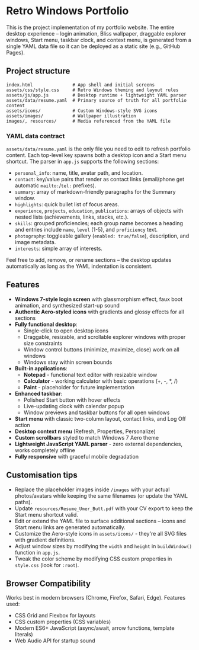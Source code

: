 # Retro Windows Portfolio

This is the project implementation of my portfolio website. The entire desktop experience – login animation, Bliss wallpaper, draggable explorer windows, Start menu, taskbar clock, and context menu, is generated from a single YAML data file so it can be deployed as a static site (e.g., GitHub Pages).

## Project structure

```
index.html               # App shell and initial screens
assets/css/style.css     # Retro Windows theming and layout rules
assets/js/app.js         # Desktop runtime + lightweight YAML parser
assets/data/resume.yaml  # Primary source of truth for all portfolio content
assets/icons/            # Custom Windows-style SVG icons
assets/images/           # Wallpaper illustration
images/, resources/      # Media referenced from the YAML file
```

### YAML data contract

`assets/data/resume.yaml` is the only file you need to edit to refresh portfolio content. Each top-level key spawns both a desktop icon and a Start menu shortcut. The parser in `app.js` supports the following sections:

- `personal_info`: name, title, avatar path, and location.
- `contact`: key/value pairs that render as contact links (email/phone get automatic `mailto:`/`tel:` prefixes).
- `summary`: array of markdown-friendly paragraphs for the Summary window.
- `highlights`: quick bullet list of focus areas.
- `experience`, `projects`, `education`, `publications`: arrays of objects with nested lists (achievements, links, stacks, etc.).
- `skills`: grouped proficiencies; each group name becomes a heading and entries include `name`, `level` (1-5), and `proficiency` text.
- `photography`: toggleable gallery (`enabled: true/false`), description, and image metadata.
- `interests`: simple array of interests.

Feel free to add, remove, or rename sections – the desktop updates automatically as long as the YAML indentation is consistent.


## Features

- **Windows 7-style login screen** with glassmorphism effect, faux boot animation, and synthesized start-up sound
- **Authentic Aero-styled icons** with gradients and glossy effects for all sections
- **Fully functional desktop**:
  - Single-click to open desktop icons
  - Draggable, resizable, and scrollable explorer windows with proper size constraints
  - Window control buttons (minimize, maximize, close) work on all windows
  - Windows stay within screen bounds
- **Built-in applications**:
  - **Notepad** - functional text editor with resizable window
  - **Calculator** - working calculator with basic operations (+, -, *, /)
  - **Paint** - placeholder for future implementation
- **Enhanced taskbar**:
  - Polished Start button with hover effects
  - Live-updating clock with calendar popup
  - Window previews and taskbar buttons for all open windows
- **Start menu** with classic two-column layout, contact links, and Log Off action
- **Desktop context menu** (Refresh, Properties, Personalize)
- **Custom scrollbars** styled to match Windows 7 Aero theme
- **Lightweight JavaScript YAML parser** - zero external dependencies, works completely offline
- **Fully responsive** with graceful mobile degradation

## Customisation tips

- Replace the placeholder images inside `/images` with your actual photos/avatars while keeping the same filenames (or update the YAML paths).
- Update `resources/Resume_Umer_Butt.pdf` with your CV export to keep the Start menu shortcut valid.
- Edit or extend the YAML file to surface additional sections – icons and Start menu links are generated automatically.
- Customize the Aero-style icons in `assets/icons/` - they're all SVG files with gradient definitions.
- Adjust window sizes by modifying the `width` and `height` in `buildWindow()` function in `app.js`.
- Tweak the color scheme by modifying CSS custom properties in `style.css` (look for `:root`).

## Browser Compatibility

Works best in modern browsers (Chrome, Firefox, Safari, Edge). Features used:
- CSS Grid and Flexbox for layouts
- CSS custom properties (CSS variables)
- Modern ES6+ JavaScript (async/await, arrow functions, template literals)
- Web Audio API for startup sound